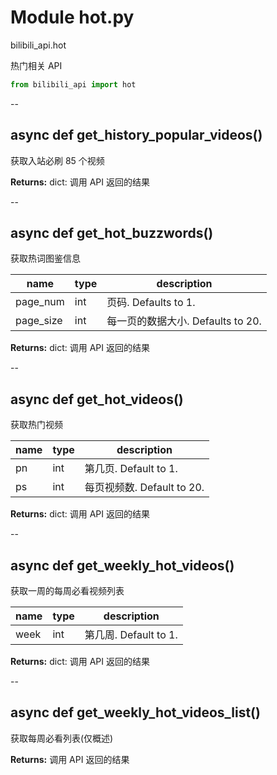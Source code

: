 # Module hot.py


bilibili_api.hot

热门相关 API


``` python
from bilibili_api import hot
```

--

## async def get_history_popular_videos()

获取入站必刷 85 个视频



**Returns:** dict: 调用 API 返回的结果




--

## async def get_hot_buzzwords()

获取热词图鉴信息


| name | type | description |
| - | - | - |
| page_num | int | 页码. Defaults to 1. |
| page_size | int | 每一页的数据大小. Defaults to 20. |

**Returns:** dict: 调用 API 返回的结果




--

## async def get_hot_videos()

获取热门视频


| name | type | description |
| - | - | - |
| pn | int | 第几页. Default to 1. |
| ps | int | 每页视频数. Default to 20. |

**Returns:** dict: 调用 API 返回的结果




--

## async def get_weekly_hot_videos()

获取一周的每周必看视频列表


| name | type | description |
| - | - | - |
| week | int | 第几周. Default to 1. |

**Returns:** dict: 调用 API 返回的结果




--

## async def get_weekly_hot_videos_list()

获取每周必看列表(仅概述)



**Returns:** 调用 API 返回的结果




